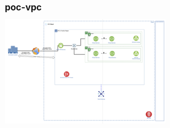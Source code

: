 # poc-vpc
<picture>
 <img alt="YOUR-ALT-TEXT" src="pics/TF-Rainbow-SAO-Draft120225-v1.png">
</picture>